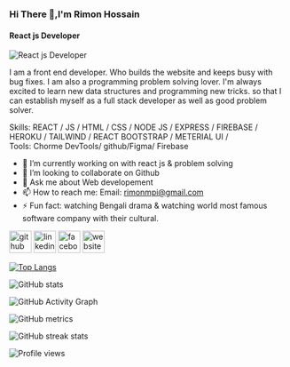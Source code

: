 ### Hi There 👋,I'm Rimon Hossain
#### React js Developer
![React js Developer](https://www.topsinfosolutions.com/wp-content/uploads/2020/07/mern-stack.png)

I am a front end developer. Who builds the website and keeps busy with bug fixes. I am also a programming problem solving lover. I'm always excited to learn new data structures and programming new tricks. so that I can establish myself as a full stack developer as well as good problem solver.

Skills:  REACT / JS / HTML / CSS / NODE JS / EXPRESS / FIREBASE / HEROKU / TAILWIND / REACT BOOTSTRAP / METERIAL UI / </br>
Tools: Chorme DevTools/ github/Figma/ Firebase

- 🔭 I’m currently working on with react js & problem solving 
- 👯 I’m looking to collaborate on Github 
- 💬 Ask me about Web developement 
- 📫 How to reach me: Email: rimonmpi@gmail.com 
- ⚡ Fun fact: watching Bengali drama & watching world most famous software company with their cultural. 


[<img src='https://cdn.jsdelivr.net/npm/simple-icons@3.0.1/icons/github.svg' alt='github' height='40'>](https://github.com/rimonhossain12)  [<img src='https://cdn.jsdelivr.net/npm/simple-icons@3.0.1/icons/linkedin.svg' alt='linkedin' height='40'>](https://www.linkedin.com/in/https://www.linkedin.com/in/rimon-hossain-9099451aa//)  [<img src='https://cdn.jsdelivr.net/npm/simple-icons@3.0.1/icons/facebook.svg' alt='facebook' height='40'>](https://www.facebook.com/ar.rimon.7731)  [<img src='https://cdn.jsdelivr.net/npm/simple-icons@3.0.1/icons/icloud.svg' alt='website' height='40'>](https://rimonhossain12.github.io/pratice_project/)  

[![Top Langs](https://github-readme-stats.vercel.app/api/top-langs/?username=rimonhossain12)](https://github.com/anuraghazra/github-readme-stats)

![GitHub stats](https://github-readme-stats.vercel.app/api?username=rimonhossain12&show_icons=true&count_private=true)  

![GitHub Activity Graph](https://activity-graph.herokuapp.com/graph?username=rimonhossain12)  

![GitHub metrics](https://metrics.lecoq.io/rimonhossain12)  

![GitHub streak stats](https://github-readme-streak-stats.herokuapp.com/?user=rimonhossain12)  

![Profile views](https://gpvc.arturio.dev/rimonhossain12)  
